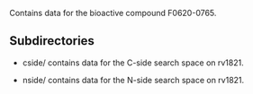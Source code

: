 Contains data for the bioactive compound F0620-0765.

## Subdirectories

- cside/ contains data for the C-side search space on rv1821.

- nside/ contains data for the N-side search space on rv1821.

